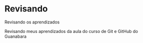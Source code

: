 # Revisando
 Revisando os aprendizados
 
 Revisando meus aprendizados da aula do curso de Git e GitHub do Guanabara
